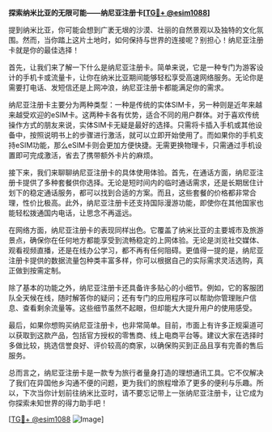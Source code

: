 **探索纳米比亚的无限可能——纳尼亚注册卡[[TG💪+ @esim1088](https://t.me/s/esim1088)]**

提到纳米比亚，你可能会想到广袤无垠的沙漠、壮丽的自然景观以及独特的文化氛围。然而，当你踏上这片土地时，如何保持与世界的连接呢？别担心！纳尼亚注册卡就是你的最佳选择！

首先，让我们来了解一下什么是纳尼亚注册卡。简单来说，它是一种专门为游客设计的手机卡或流量卡，让你在纳米比亚期间能够轻松享受高速网络服务。无论你是需要打电话、发短信还是上网冲浪，纳尼亚注册卡都能满足你的需求。

纳尼亚注册卡主要分为两种类型：一种是传统的实体SIM卡，另一种则是近年来越来越受欢迎的eSIM卡。这两种卡各有优势，适合不同的用户群体。对于喜欢传统操作方式的朋友来说，实体SIM卡无疑是最好的选择。只需将卡插入手机或其他设备中，按照说明书上的步骤进行激活，就可以立即开始使用了。而如果你的手机支持eSIM功能，那么eSIM卡则会更加方便快捷。无需更换物理卡，只需通过手机设置即可完成激活，省去了携带额外卡片的麻烦。

接下来，我们来聊聊纳尼亚注册卡的具体使用体验。首先，在通话方面，纳尼亚注册卡提供了多种套餐供你选择。无论是短时间内的临时通话需求，还是长期居住计划下的稳定通话服务，都可以找到合适的方案。而且，这些套餐的价格都非常合理，性价比极高。此外，纳尼亚注册卡还支持国际漫游功能，即使你在其他国家也能轻松拨通国内电话，让思念不再遥远。

在网络方面，纳尼亚注册卡的表现同样出色。它覆盖了纳米比亚的主要城市及旅游景点，确保你在任何地方都能享受到流畅稳定的上网体验。无论是浏览社交媒体、观看视频直播，还是在线办公学习，都不再有任何阻碍。更值得一提的是，纳尼亚注册卡提供的数据流量包种类丰富多样，你可以根据自己的实际需求灵活选购，真正做到按需定制。

除了基本的功能之外，纳尼亚注册卡还具备许多贴心的小细节。例如，它的客服团队全天候在线，随时解答你的疑问；还有专门的应用程序可以帮助你管理账户信息、查看剩余流量等。这些细节虽然不起眼，但却能大大提升用户的使用感受。

最后，如果你想购买纳尼亚注册卡，也非常简单。目前，市面上有许多正规渠道可以获取到这款产品，包括官方授权的零售商、线上电商平台等。建议大家在选择时多做比较，挑选信誉良好、评价较高的商家，以确保购买到正品且享有完善的售后服务。

总而言之，纳尼亚注册卡是一款专为旅行者量身打造的理想通讯工具。它不仅解决了我们在异国他乡沟通不便的问题，更为我们的旅程增添了更多的便利与乐趣。所以，下次当你计划前往纳米比亚时，请不要忘记带上一张纳尼亚注册卡，让它成为你探索未知世界的得力助手吧！

[[TG💪+ @esim1088](https://t.me/s/esim1088) ![Image](https://i.postimg.cc/4NQfJmqS/Snipaste-2025-05-13-00-14-12.png)]